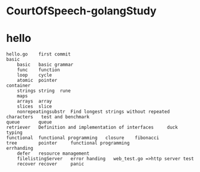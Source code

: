# CourtOfSpeech-golangStudy
# hello
    hello.go    first commit
    basic
        basic   basic grammar
        func    function
        loop    cycle
        atomic  pointer
    container
        strings string  rune
        maps
        arrays  array
        slices  slice
        nonrepeatingsubstr  Find longest strings without repeated characters   test and benchmark
    queue       queue
    retriever   Definition and implementation of interfaces     duck typing
    functional  functional programming   closure    fibonacci
    tree        pointer     functional programming
    errhanding
        defer   resource management
        filelistingServer   error handing   web_test.go =>http server test
        recover recover     panic
           


